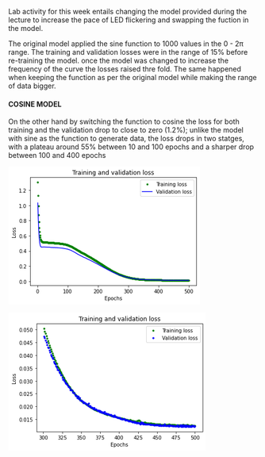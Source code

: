 Lab activity for this week entails changing the model provided during the lecture to increase the pace of LED flickering and swapping the fuction in the model.

The original model applied the sine function to 1000 values in  the  0 - 2π range. The training and validation losses were in the range of 15% before re-training the model. once the model was changed to increase the frequency of the curve the losses raised thre fold. The same happened when keeping the function as per the original model while making the range of data bigger.

#### **COSINE MODEL**

On the other hand by switching the function to cosine the loss for both training and the validation drop to close to zero (1.2%); unlike the model with sine as the function to generate data, the loss drops in two statges, with a plateau around 55% between 10 and 100 epochs and a sharper drop between 100 and 400 epochs

![alt text](https://github.com/SimoneUCL/casa0018/blob/main/Week3/myWeek3/Cos_loss.png)

![alt text](https://github.com/SimoneUCL/casa0018/blob/main/Week3/myWeek3/Cos_loss_300-500_epochs.png)
